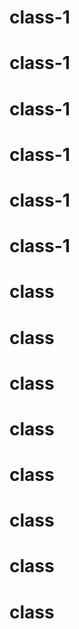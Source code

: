 # class-1
# class-1
# class-1
# class-1
# class-1
# class-1
# class
# class
# class
# class
# class
# class
# class
# class
